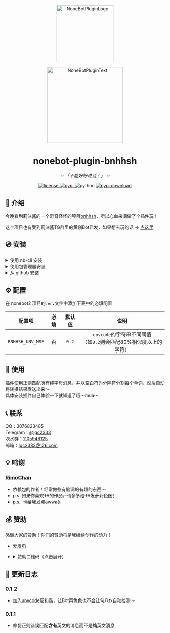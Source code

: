 <div align="center">
  <a href="https://v2.nonebot.dev/store"><img src="https://github.com/A-kirami/nonebot-plugin-template/blob/resources/nbp_logo.png" width="180" height="180" alt="NoneBotPluginLogo"></a>
  <br>
  <p><img src="https://github.com/A-kirami/nonebot-plugin-template/blob/resources/NoneBotPlugin.svg" width="240" alt="NoneBotPluginText"></p>
</div>

<div align="center">

# nonebot-plugin-bnhhsh

_✨ 「不能好好说话！」 ✨_


<a href="./LICENSE">
    <img src="https://img.shields.io/github/license/lgc2333/nonebot-plugin-bnhhsh.svg" alt="license">
</a>
<a href="https://pypi.python.org/pypi/nonebot-plugin-bnhhsh">
    <img src="https://img.shields.io/pypi/v/nonebot-plugin-bnhhsh.svg" alt="pypi">
</a>
<img src="https://img.shields.io/badge/python-3.8+-blue.svg" alt="python">
<a href="https://pypi.python.org/pypi/nonebot-plugin-bnhhsh">
    <img src="https://img.shields.io/pypi/dm/nonebot-plugin-bnhhsh" alt="pypi download">
</a>

</div>

## 📖 介绍

今晚看到莉沫酱的一个奇奇怪怪的项目[bnhhsh](https://github.com/RimoChan/bnhhsh)，所以心血来潮做了个插件玩！

这个项目也有受到莉沫酱TG群里的黄巍Bot启发，如果想去玩的话 -> [点这里](https://t.me/+0mv0KLEw4TY5Mzdl)

## 💿 安装

<details>
<summary>使用 nb-cli 安装</summary>
在 nonebot2 项目的根目录下打开命令行, 输入以下指令即可安装

    nb plugin install nonebot-plugin-bnhhsh

</details>

<details>
<summary>使用包管理器安装</summary>
在 nonebot2 项目的插件目录下, 打开命令行, 根据你使用的包管理器, 输入相应的安装命令

<details>
<summary>pip</summary>

    pip install nonebot-plugin-bnhhsh
</details>
<details>
<summary>pdm</summary>

    pdm add nonebot-plugin-bnhhsh
</details>
<details>
<summary>poetry</summary>

    poetry add nonebot-plugin-bnhhsh
</details>
<details>
<summary>conda</summary>

    conda install nonebot-plugin-bnhhsh
</details>

打开 nonebot2 项目的 `bot.py` 文件, 在其中写入

    nonebot.load_plugin('nonebot_plugin_bnhhsh')

</details>

<details>
<summary>从 github 安装</summary>
在 nonebot2 项目的插件目录下, 打开命令行, 输入以下命令克隆此储存库

    git clone https://github.com/lgc2333/nonebot-plugin-bnhhsh.git --recursive

打开 nonebot2 项目的 `bot.py` 文件, 在其中写入

    nonebot.load_plugin('src.plugins.nonebot_plugin_bnhhsh')

</details>

## ⚙️ 配置

在 nonebot2 项目的`.env`文件中添加下表中的必填配置

|       配置项        | 必填 | 默认值  |                      说明                      |
|:----------------:|:----:|:----:|:--------------------------------------------:|
| `BNHHSH_UNV_MSE` | 否 | `0.2` | `unvcode`的字符串不同阈值<br>（如`0.2`则会匹配80%相似度以上的字符） |

## 🎉 使用

插件使用正则匹配所有纯字母消息，并以空白符为分隔符分割每个单词，然后自动将转换结果发送出来～  
具体安装插件自己体验一下就知道了哦～mua～

<!--
### 指令表
| 指令 | 权限 | 需要@ | 范围 | 说明 |
|:-----:|:----:|:----:|:----:|:----:|
| 指令1 | 主人 | 否 | 私聊 |配置说明 |
| 指令2 | 群员 | 是 | 群聊 |配置说明 |
### 效果图
如果有效果图的话
-->

## 📞 联系

QQ：3076823485  
Telegram：[@lgc2333](https://t.me/lgc2333)  
吹水群：[1105946125](https://jq.qq.com/?_wv=1027&k=Z3n1MpEp)  
邮箱：<lgc2333@126.com>

## 💡 鸣谢

### [RimoChan](https://github.com/RimoChan/)

- 依赖包的作者！经常做些有脑洞的有趣的东西～
- p.s. ~~如果你喜欢TA的作品，请多多给TA发萝莉色图(~~
- p.s.. ~~也给我发点awwa((~~

## 💰 赞助

感谢大家的赞助！你们的赞助将是我继续创作的动力！

- [爱发电](https://afdian.net/@lgc2333)
- <details>
    <summary>赞助二维码（点击展开）</summary>

  ![讨饭](https://raw.githubusercontent.com/lgc2333/ShigureBotMenu/master/src/imgs/sponsor.png)

  </details>

## 📝 更新日志

### 0.1.2

- 加入[unvcode](https://github.com/RimoChan/unvcode)反和谐，让Bot再色色也不会让勾八tx自动检测～

### 0.1.1

- 修复正则错误匹配**含有**英文的消息而不是**纯**英文消息
